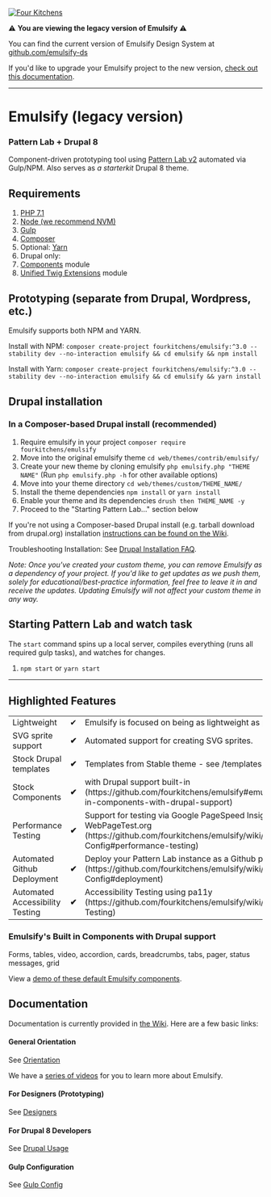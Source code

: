 [![Four Kitchens](https://img.shields.io/badge/4K-Four%20Kitchens-35AA4E.svg)](https://fourkitchens.com/)

:warning: **You are viewing the legacy version of Emulsify** :warning:

You can find the current version of Emulsify Design System at [github.com/emulsify-ds](https://github.com/emulsify-ds/)

If you'd like to upgrade your Emulsify project to the new version, [check out this documentation](https://docs.emulsify.info/installation/upgrading). 

---

# Emulsify (legacy version)
### Pattern Lab + Drupal 8

Component-driven prototyping tool using [Pattern Lab v2](http://patternlab.io/) automated via Gulp/NPM. Also serves as _a starterkit_ Drupal 8 theme.

## Requirements

1.  [PHP 7.1](http://www.php.net/)
2.  [Node (we recommend NVM)](https://github.com/creationix/nvm)
3.  [Gulp](http://gulpjs.com/)
4.  [Composer](https://getcomposer.org/)
5.  Optional: [Yarn](https://github.com/yarnpkg/yarn)
6.  Drupal only:
  1. [Components](https://www.drupal.org/project/components) module
  2. [Unified Twig Extensions](https://github.com/drupal-pattern-lab/unified-twig-extensions) module

## Prototyping (separate from Drupal, Wordpress, etc.)

Emulsify supports both NPM and YARN.

Install with NPM:
`composer create-project fourkitchens/emulsify:^3.0 --stability dev --no-interaction emulsify && cd emulsify && npm install`

Install with Yarn:
`composer create-project fourkitchens/emulsify:^3.0 --stability dev --no-interaction emulsify && cd emulsify && yarn install`

## Drupal installation

### In a Composer-based Drupal install (recommended)

1. Require emulsify in your project `composer require fourkitchens/emulsify`
2. Move into the original emulsify theme `cd web/themes/contrib/emulsify/`
3. Create your new theme by cloning emulsify `php emulsify.php "THEME NAME"` (Run `php emulsify.php -h` for other available options)
4. Move into your theme directory `cd web/themes/custom/THEME_NAME/`
5. Install the theme dependencies `npm install` or `yarn install`
6. Enable your theme and its dependencies `drush then THEME_NAME -y`
7. Proceed to the "Starting Pattern Lab…" section below

If you're not using a Composer-based Drupal install (e.g. tarball download from drupal.org) installation [instructions can be found on the Wiki](https://github.com/fourkitchens/emulsify/wiki/Install-(without-Composer)).

Troubleshooting Installation: See [Drupal Installation FAQ](https://github.com/fourkitchens/emulsify/wiki/Install-(Composer)#drupal-installation-faq).

_Note: Once you've created your custom theme, you can remove Emulsify as a dependency of your project. If you'd like to get updates as we push them, solely for educational/best-practice information, feel free to leave it in and receive the updates. Updating Emulsify will not affect your custom theme in any way._

## Starting Pattern Lab and watch task

The `start` command spins up a local server, compiles everything (runs all required gulp tasks), and watches for changes.

1.  `npm start` or `yarn start`

---

## Highlighted Features

<table><tbody>
<tr><td>Lightweight</td><td>✔</td><td>Emulsify is focused on being as lightweight as possible.</td></tr>
<tr><td>SVG sprite support </td><td><strong>✔</strong></td><td>Automated support for creating SVG sprites.</td></tr>
<tr><td>Stock Drupal templates </td><td><strong>✔</strong></td><td>Templates from Stable theme - see /templates directory</td></tr>
<tr><td>Stock Components </td><td><strong>✔</strong></td><td>with Drupal support built-in (https://github.com/fourkitchens/emulsify#emulsifys-built-in-components-with-drupal-support)</td></tr>
<tr><td>Performance Testing </td><td><strong>✔</strong></td><td>Support for testing via Google PageSpeed Insights and WebPageTest.org (https://github.com/fourkitchens/emulsify/wiki/Gulp-Config#performance-testing)</td></tr>
<tr><td>Automated Github Deployment </td><td><strong>✔</strong></td><td>Deploy your Pattern Lab instance as a Github page (https://github.com/fourkitchens/emulsify/wiki/Gulp-Config#deployment)</td></tr>
<tr><td>Automated Accessibility Testing </td><td><strong>✔</strong></td><td>Accessibility Testing using pa11y (https://github.com/fourkitchens/emulsify/wiki/Accessibility-Testing)</td></tr>
</tbody></table>

<h3 id="components">Emulsify's Built in Components with Drupal support</h3>
Forms, tables, video, accordion, cards, breadcrumbs, tabs, pager, status messages, grid

View a [demo of these default Emulsify components](https://fourkitchens.github.io/emulsify/pattern-lab/public/).

## Documentation

Documentation is currently provided in [the Wiki](https://github.com/fourkitchens/emulsify/wiki). Here are a few basic links:

#### General Orientation

See [Orientation](https://github.com/fourkitchens/emulsify/wiki/Orientation)

We have a [series of videos](https://www.youtube.com/playlist?list=PLO9S6JjNqWsGMQLDfE8Ekt0ryrGa3g4km) for you to learn more about Emulsify.

#### For Designers (Prototyping)

See [Designers](https://github.com/fourkitchens/emulsify/wiki/For-Designers)

#### For Drupal 8 Developers

See [Drupal Usage](https://github.com/fourkitchens/emulsify/wiki/Drupal-Usage)

#### Gulp Configuration

See [Gulp Config](https://github.com/fourkitchens/emulsify/wiki/Gulp-Config)
